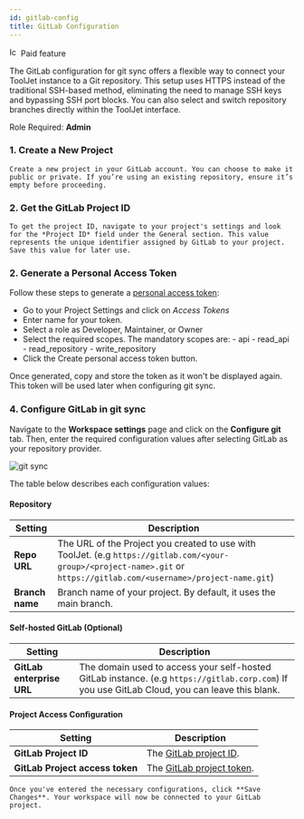 ```yaml
---
id: gitlab-config
title: GitLab Configuration
---
```

<div className="badge badge--primary heading-badge">   
  <img 
    src="/img/badge-icons/premium.svg" 
    alt="Icon" 
    width="16" 
    height="16" 
  />
 <span>Paid feature</span>
</div>


The GitLab configuration for git sync offers a flexible way to connect your ToolJet instance to a Git repository. This setup uses HTTPS instead of the traditional SSH-based method, eliminating the need to manage SSH keys and bypassing SSH port blocks. You can also select and switch repository branches directly within the ToolJet interface.


Role Required: **Admin**

### 1. **Create a New Project** 
    Create a new project in your GitLab account. You can choose to make it public or private. If you’re using an existing repository, ensure it’s empty before proceeding.


### 2. Get the GitLab Project ID
    To get the project ID, navigate to your project's settings and look for the *Project ID* field under the General section. This value represents the unique identifier assigned by GitLab to your project. Save this value for later use.


### 2. Generate a Personal Access Token
Follow these steps to generate a [personal access token](https://docs.gitlab.com/user/project/settings/project_access_tokens/#create-a-project-access-token):
- Go to your Project Settings and click on *Access Tokens*
- Enter name for your token.
- Select a role as Developer, Maintainer, or Owner
- Select the required scopes. The mandatory scopes are:
        - api
        - read_api
        - read_repository
        - write_repository
- Click the Create personal access token button.

Once generated, copy and store the token as it won't be displayed again. This token will be used later when configuring git sync.

### 4. Configure GitLab in git sync 

Navigate to the **Workspace settings** page and click on the **Configure git** tab. Then, enter the required configuration values after selecting GitLab as your repository provider.

<img className="screenshot-full img-s" src="/img/gitsync/gitlab-config/config.png" alt="git sync" />


The table below describes each configuration values:

#### Repository
| **Setting**                    | **Description**                                                                                                                                   |
|-------------------------------|-----------------------------------------------------------------------------------------------------------------------------------------------------|
| **Repo URL**              | The URL of the Project you created to use with ToolJet. (e.g `https://gitlab.com/<your-group>/<project-name>.git` or `https://gitlab.com/<username>/project-name.git`)                                          |
| **Branch name**         | Branch name of your project. By default, it uses the main branch.                                                                                      |

#### Self-hosted GitLab (Optional)
| **Setting**                    | **Description**                                                                                                                                   |
|-------------------------------|-----------------------------------------------------------------------------------------------------------------------------------------------------|
| **GitLab enterprise URL**             |    The domain used to access your self-hosted GitLab instance. (e.g `https://gitlab.corp.com`) If you use GitLab Cloud, you can leave this blank.                                                                                        |

#### Project Access Configuration
| **Setting**                    | **Description**                                                                                                                                   |
|-------------------------------|-----------------------------------------------------------------------------------------------------------------------------------------------------|
| **GitLab Project ID**                    | The [GitLab project ID](https://docs.gitlab.com/user/project/working_with_projects/#find-the-project-id). |
| **GitLab Project access token**           | The [GitLab project token](https://docs.gitlab.com/user/project/settings/project_access_tokens/#create-a-project-access-token).    |


    Once you've entered the necessary configurations, click **Save Changes**. Your workspace will now be connected to your GitLab project.